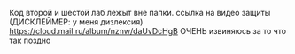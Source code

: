 Код второй и шестой лаб лежыт вне папки.
ссылка на видео защиты (ДИСКЛЕЙМЕР: у меня дизлексия) https://cloud.mail.ru/album/nznw/daUvDcHgB
ОЧЕНЬ извиняюсь за то что так поздно
